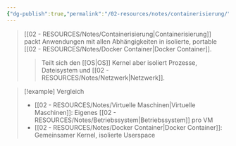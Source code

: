 ```yaml
---
{"dg-publish":true,"permalink":"/02-resources/notes/containerisierung/","tags":["informatik/virtualisierung/docker/container","informatik/virtualisierung/docker/konzept"],"noteIcon":"","updated":"2025-09-18T10:23:11.707+02:00"}
---
```



>[[02 - RESOURCES/Notes/Containerisierung\|Containerisierung]] packt Anwendungen mit allen Abhängigkeiten in isolierte, portable [[02 - RESOURCES/Notes/Docker Container\|Docker Container]].
>>Teilt sich den [[OS\|OS]] Kernel aber isoliert Prozesse, Dateisystem und [[02 - RESOURCES/Notes/Netzwerk\|Netzwerk]].

>[!example] Vergleich
>- [[02 - RESOURCES/Notes/Virtuelle Maschinen\|Virtuelle Maschinen]]: Eigenes [[02 - RESOURCES/Notes/Betriebssystem\|Betriebssystem]] pro VM
>- [[02 - RESOURCES/Notes/Docker Container\|Docker Container]]: Gemeinsamer Kernel, isolierte Userspace